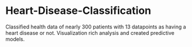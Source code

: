 # Heart-Disease-Classification
Classified health data of nearly 300 patients with 13 datapoints as having a heart disease or not. Visualization rich analysis and created predictive models. 
